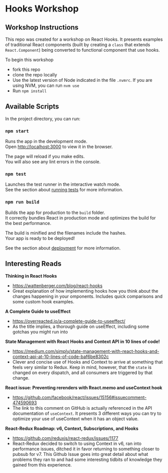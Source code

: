 # Hooks Workshop

## Workshop Instructions

This repo was created for a workshop on React Hooks. It presents examples of traditional React components (built by creating a `class` that extends `React.Component`) being converted to functional component that use hooks.

To begin this workshop
- fork this repo
- clone the repo locally
- Use the latest version of Node indicated in the file `.nvmrc`. If you are using NVM, you can run `nvm use`
- Run `npm install`

## Available Scripts

In the project directory, you can run:

### `npm start`

Runs the app in the development mode.<br />
Open [http://localhost:3000](http://localhost:3000) to view it in the browser.

The page will reload if you make edits.<br />
You will also see any lint errors in the console.

### `npm test`

Launches the test runner in the interactive watch mode.<br />
See the section about [running tests](https://facebook.github.io/create-react-app/docs/running-tests) for more information.

### `npm run build`

Builds the app for production to the `build` folder.<br />
It correctly bundles React in production mode and optimizes the build for the best performance.

The build is minified and the filenames include the hashes.<br />
Your app is ready to be deployed!

See the section about [deployment](https://facebook.github.io/create-react-app/docs/deployment) for more information.


## Interesting Reads

**Thinking in React Hooks**
- https://wattenberger.com/blog/react-hooks
- Great explanation of how implementing hooks how you think about the changes happening in your omponents. Includes quick comparisons and some custom hook examples.


**A Complete Guide to useEffect**
- https://overreacted.io/a-complete-guide-to-useeffect/
- As the title implies, a thorough guide on useEffect, including some gotchas you might run into


**State Management with React Hooks and Context API in 10 lines of code!**
- https://medium.com/simply/state-management-with-react-hooks-and-context-api-at-10-lines-of-code-baf6be8302c
- Clever and concise use of Hooks and Context to arrive at something that feels very similar to Redux. Keep in mind, however, that the `state` is changed on every dispatch, and all consumers are triggered by that change.


**React issue: Preventing rerenders with React.memo and useContext hook**
- https://github.com/facebook/react/issues/15156#issuecomment-474590693
- The link to this comment on GitHub is actually referenced in the API documentation of `useContext`. It presents 3 different ways you can try to optimize your use of useContext when it has an object value.

**React-Redux Roadmap: v6, Context, Subscriptions, and Hooks**
- https://github.com/reduxjs/react-redux/issues/1177
- React-Redux decided to switch to using Context in v6, ran into performance issues, ditched it in favor returning to something closer to pubsub for v7. This Github Issue goes into great detail about what problems they ran to and had some interesting tidbits of knowledge they gained from this experience.
